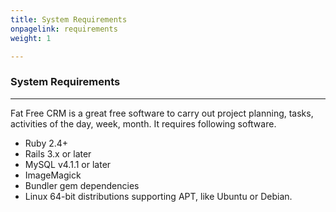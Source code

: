 ```yaml
---
title: System Requirements
onpagelink: requirements
weight: 1

---
```


### **System Requirements**
-------------------

Fat Free CRM is a great free software to carry out project planning, tasks, activities of the day, week, month. It requires following software.

- Ruby 2.4+
- Rails 3.x or later
- MySQL v4.1.1 or later
- ImageMagick
- Bundler gem dependencies
- Linux 64-bit distributions supporting APT, like Ubuntu or Debian.
 
